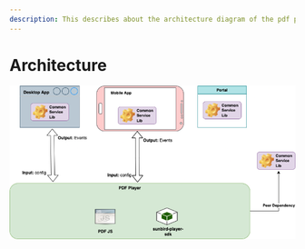 ```yaml
---
description: This describes about the architecture diagram of the pdf player.
---
```


# Architecture

![](../../../../.gitbook/assets/pdfPlayerV2Architecture.png)

